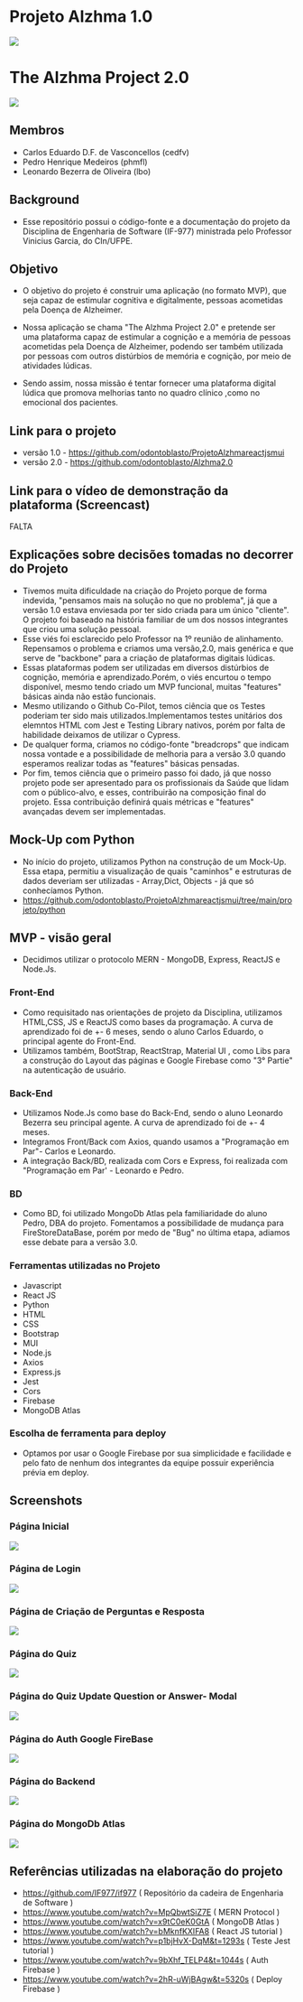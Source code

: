 #  Projeto Alzhma 1.0
<img src="projeto/src/assets/images/logoS.png"/>

# The Alzhma Project 2.0 
<img src="Alzhma-2.0/screenshots/bgBlackOK.png"/>

## Membros
* Carlos Eduardo D.F. de Vasconcellos (cedfv)
* Pedro Henrique Medeiros (phmfl)
* Leonardo Bezerra de Oliveira (lbo)

## Background
* Esse repositório possui o código-fonte e a documentação do projeto da Disciplina de Engenharia de Software (IF-977) ministrada pelo Professor Vinicius Garcia, do CIn/UFPE.

## Objetivo
* O objetivo do projeto é construir uma aplicação (no formato MVP), que seja capaz de estimular cognitiva e digitalmente, pessoas acometidas pela Doença de Alzheimer.

* Nossa aplicação se chama "The Alzhma Project 2.0" e pretende ser uma plataforma capaz de estimular a cognição e a memória de pessoas acometidas pela Doença de Alzheimer, podendo ser também utilizada por  pessoas com outros distúrbios de memória e cognição, por meio de atividades lúdicas.
* Sendo assim, nossa missão é tentar fornecer uma plataforma digital lúdica que promova melhorias tanto no quadro clínico ,como no emocional dos pacientes.

## Link para o projeto
* versão 1.0 - https://github.com/odontoblasto/ProjetoAlzhmareactjsmui 
* versão 2.0 - https://github.com/odontoblasto/Alzhma2.0

## Link para o vídeo de demonstração da plataforma (Screencast)
FALTA

## Explicações sobre decisões tomadas no decorrer do Projeto

* Tivemos muita dificuldade na criação do Projeto porque de forma indevida, "pensamos mais na solução no que no problema", já que a versão 1.0 estava enviesada por ter sido criada para um único "cliente". O projeto foi baseado na história familiar de um dos nossos integrantes que criou uma solução pessoal.
* Esse viés foi esclarecido pelo Professor na 1º reunião de alinhamento. Repensamos o problema e criamos uma versão,2.0, mais genérica e que serve de "backbone" para a criação de plataformas digitais lúdicas.
* Essas plataformas podem ser utilizadas em diversos distúrbios de cognição, memória e aprendizado.Porém, o viés encurtou o tempo disponível, mesmo tendo criado um MVP funcional, muitas "features" básicas ainda não estão funcionais.
* Mesmo utilizando o Github Co-Pilot, temos ciência que os Testes poderiam ter sido mais utilizados.Implementamos testes unitários dos elemntos HTML com Jest e Testing Library nativos, porém por falta de habilidade deixamos de utilizar o Cypress.
* De qualquer forma, criamos no código-fonte "breadcrops" que indicam nossa vontade e a possibilidade de melhoria para a versão 3.0 quando esperamos realizar todas as "features" básicas pensadas.
* Por fim, temos ciência que o primeiro passo foi dado, já que nosso projeto pode ser apresentado para os profissionais da Saúde que lidam com o público-alvo, e esses, contribuirão na composição final do projeto.
Essa contribuição definirá quais métricas e "features" avançadas devem ser implementadas.

## Mock-Up com Python

* No início do projeto, utilizamos Python na construção de um Mock-Up. Essa etapa, permitiu a visualização de quais "caminhos" e estruturas de dados deveriam ser utilizadas - Array,Dict, Objects - já que só conhecíamos Python. 
* https://github.com/odontoblasto/ProjetoAlzhmareactjsmui/tree/main/projeto/python

## MVP - visão geral

* Decidimos utilizar o protocolo MERN - MongoDB, Express, ReactJS e Node.Js.

### Front-End

* Como requisitado nas orientações de projeto da Disciplina, utilizamos HTML,CSS, JS e ReactJS como
bases da programação. A curva de aprendizado foi de +- 6 meses, sendo o aluno Carlos Eduardo, o principal agente do Front-End.
* Utilizamos também, BootStrap, ReactStrap, Material UI , como Libs para a construção do Layout das páginas e  Google Firebase como "3° Partie" na autenticação de usuário.

### Back-End

* Utilizamos Node.Js como base do Back-End, sendo o aluno Leonardo Bezerra seu principal agente. A curva de aprendizado foi de +- 4 meses.
* Integramos Front/Back com Axios, quando usamos a "Programação em Par"- Carlos e Leonardo.
* A integração Back/BD, realizada com Cors e Express, foi realizada com "Programação em Par' - Leonardo e Pedro. 

### BD

* Como BD, foi utilizado MongoDb Atlas pela familiaridade do aluno Pedro, DBA do projeto. Fomentamos a possibilidade de mudança para FireStoreDataBase, porém por medo de "Bug" no última etapa, adiamos esse debate para a versão 3.0. 

### Ferramentas utilizadas no Projeto
* Javascript
* React JS
* Python
* HTML
* CSS
* Bootstrap 
* MUI
* Node.js
* Axios
* Express.js
* Jest
* Cors
* Firebase
* MongoDB Atlas

### Escolha de ferramenta para deploy
* Optamos por usar o Google Firebase por sua simplicidade e facilidade e pelo fato de nenhum dos integrantes da equipe possuir experiência prévia em deploy.

## Screenshots

### Página Inicial

<img src="Alzhma-2.0/screenshots/Home Page.png"/>

### Página de Login

<img src="Alzhma-2.0/screenshots/Login Page.png"/>

### Página de Criação de Perguntas e Resposta

<img src="Alzhma-2.0/screenshots/Create Page.png"/>

### Página do Quiz

<img src="Alzhma-2.0/screenshots/Quiz Page.png"/>

### Página do Quiz Update Question or Answer- Modal

<img src="Alzhma-2.0/screenshots/Quiz Page - UpDate.png"/>

### Página do Auth Google FireBase

<img src="Alzhma-2.0/screenshots/Auth Page - FireBase.png"/>

### Página do Backend

<img src="Alzhma-2.0/screenshots/BackEnd.png"/>

### Página do MongoDb Atlas

<img src="Alzhma-2.0/screenshots/MongoDB Atlas.png"/>


## Referências utilizadas na elaboração do projeto

* https://github.com/IF977/if977 ( Repositório da cadeira de Engenharia de Software )
* https://www.youtube.com/watch?v=MpQbwtSiZ7E ( MERN Protocol )
* https://www.youtube.com/watch?v=x9tC0eK0GtA ( MongoDB Atlas )
* https://www.youtube.com/watch?v=bMknfKXIFA8 ( React JS tutorial )
* https://www.youtube.com/watch?v=p1bjHvX-DqM&t=1293s ( Teste Jest tutorial )
* https://www.youtube.com/watch?v=9bXhf_TELP4&t=1044s ( Auth Firebase )
* https://www.youtube.com/watch?v=2hR-uWjBAgw&t=5320s ( Deploy Firebase )
